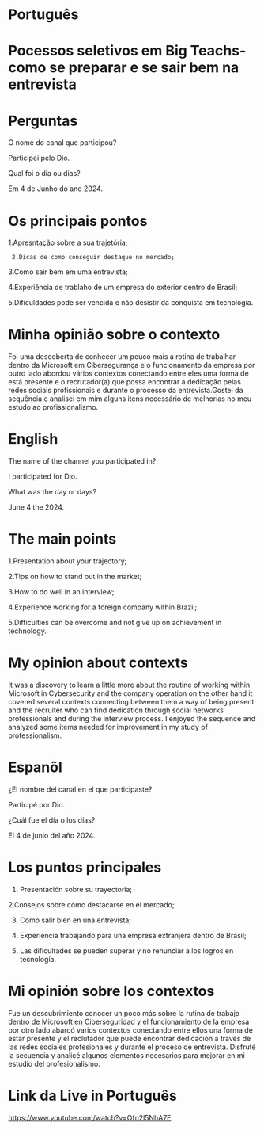 
# Português

# Pocessos seletivos em Big Teachs-como se preparar e se sair bem na entrevista

# Perguntas

O nome do canal que participou?


Participei pelo Dio.


Qual foi o dia ou dias?

Em 4 de Junho do ano 2024.


# Os principais pontos

1.Apresntação sobre a sua trajetória;

     2.Dicas de como conseguir destaque no mercado;

 3.Como sair bem em uma entrevista;

 4.Experiência de trablaho de um empresa do exterior dentro do Brasil;

 5.Dificuldades pode ser vencida e não desistir da conquista em tecnologia.


# Minha opinião sobre o contexto

<p>Foi  uma descoberta de conhecer um pouco mais a rotina de trabalhar dentro da Microsoft em Cibersegurança  e o funcionamento da empresa por outro lado abordou vários contextos conectando entre eles uma forma de está presente e o recrutador(a) que possa encontrar a dedicação pelas redes sociais profissionais e durante o processo da entrevista.Gostei da sequência e analisei em mim alguns itens necessário de melhorias no meu estudo ao profissionalismo.</p>

# English


The name of the channel you participated in?

I participated for Dio.

What was the day or days?

June 4 the 2024.


# The main points

1.Presentation about your trajectory;

 2.Tips on how to stand out in the market;

3.How to do well in an interview;

4.Experience working for a foreign company within Brazil;

5.Difficulties can be overcome and not give up on achievement in technology.

# My opinion about contexts

<p>It was a discovery to learn a little more about the routine of working within Microsoft in Cybersecurity and the company operation on the other hand it covered several contexts connecting between them a way of being present and the recruiter who can find dedication through social networks professionals and during the interview process. I enjoyed the sequence and analyzed some items needed for improvement in my study of professionalism.</p>


# Espanõl

¿El nombre del canal en el que participaste?


Participé por Dio.


¿Cuál fue el día o los días?

El 4 de junio del año 2024.


#  Los puntos principales

1. Presentación sobre su trayectoria;

2.Consejos sobre cómo destacarse en el mercado;

3. Cómo salir bien en una entrevista;

4. Experiencia trabajando para una empresa extranjera dentro de Brasil;

5. Las dificultades se pueden superar y no renunciar a los logros en tecnología.

#  Mi opinión sobre los contextos


<p>Fue un descubrimiento conocer un poco más sobre la rutina de trabajo dentro de Microsoft en Ciberseguridad y el funcionamiento de la empresa por otro lado abarcó varios contextos conectando entre ellos una forma de estar presente y el reclutador que puede encontrar dedicación a través de las redes sociales profesionales y durante el proceso de entrevista. Disfruté la secuencia y analicé algunos elementos necesarios para mejorar en mi estudio del profesionalismo.</p>

# Link da Live in Português

https://www.youtube.com/watch?v=Ofn2l5NhA7E



